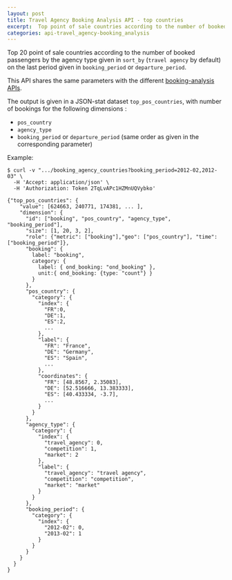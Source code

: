 ```yaml
---
layout: post
title: Travel Agency Booking Analysis API - top countries
excerpt:  Top point of sale countries according to the number of booked passengers
categories: api-travel_agency-booking_analysis
---
```


Top 20 point of sale countries according to the number of booked passengers by the agency type given in `sort_by` (`travel agency` by default) on the last period given in `booking_period` or `departure_period`.

This API shares the same parameters with the different [booking-analysis APIs](/api-travel_agency-booking_analysis/2013/12/06/booking-analysis.html).

The output is given in a JSON-stat dataset `top_pos_countries`, with number of bookings for the following dimensions :
* `pos_country`
* `agency_type`
* `booking_period` or `departure_period` (same order as given in the corresponding parameter)

Example:

    $ curl -v ".../booking_agency_countries?booking_period=2012-02,2012-03" \
      -H 'Accept: application/json' \
      -H 'Authorization: Token 2TqLvAPc1HZMnUQVybko'

    {"top_pos_countries": {
        "value": [624663, 240771, 174381, ... ],
        "dimension": {
          "id": ["booking", "pos_country", "agency_type", "booking_period"],
          "size": [1, 20, 3, 2],
          "role": {"metric": ["booking"],"geo": ["pos_country"], "time": ["booking_period"]},
          "booking": {
            label: "booking",
            category: {
              label: { ond_booking: "ond_booking" },
              unit:{ ond_booking: {type: "count"} }
            }
          },
          "pos_country": {
            "category": {
              "index": {
                "FR":0,
                "DE":1,
                "ES":2,
                ...
              },
              "label": {
                "FR": "France",
                "DE": "Germany",
                "ES": "Spain",
                ...
              },
              "coordinates": {
                "FR": [48.8567, 2.35083],
                "DE": [52.516666, 13.383333],
                "ES": [40.433334, -3.7],
                ...
              }
            }
          },
          "agency_type": {
            "category": {
              "index": {
                "travel_agency": 0,
                "competition": 1,
                "market": 2
              },
              "label": {
                "travel_agency": "travel agency",
                "competition": "competition",
                "market": "market"
              }
            }
          },
          "booking_period": {
            "category": {
              "index": {
                "2012-02": 0,
                "2013-02": 1
              }
            }
          }
        }
      }
    }